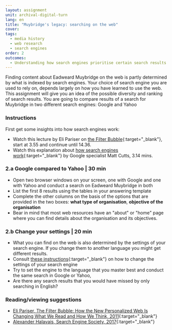```yaml
---
layout: assignment
unit: archival-digital-turn
lang: en
title: "Muybridge's legacy: searching on the web"
cover:
tags:
  - media history
  - web research
  - search engines
order: 2
outcomes:
  - Understanding how search engines prioritise certain search results 
---
```


Finding content about Eadweard Muybridge on the web is partly determined by what is indexed by search engines. Your choice of search engine you are used to rely on, depends largely on how you have learned to use the web. This assignment will give you an idea of the possible diversity and ranking of search results. You are going to compare results of a search for Muybridge in two different search engines: Google and Yahoo

<!-- more -->

<!-- briefing-student -->

### Instructions
<!-- section-contents -->

First get some insights into how search engines work:
- Watch this lecture by Eli Pariser on [the Filter Bubble](https://www.youtube.com/watch?v=Dua_UvR5mtI){:target="_blank"}, start at 3.55 and continue until 14.36.
- Watch this explanation about [how search engines work](https://www.youtube.com/watch?v=BNHR6IQJGZs){:target="_blank"} by Google specialist Matt Cutts, 3.14 mins. 

<!-- section -->

### 2.a Google compared to Yahoo | 30 min
<!-- section-contents -->

- Open two browser windows on your screen, one with Google and one with Yahoo and conduct a search on Eadweard Muybridge in both
- List the first 8 results using the tables in your answering template
- Complete the other columns on the basis of the options that are provided in the two boxes: **what type of organisation**, 
  **objective of the organisation** 
- Bear in mind that most web resources have an "about" or "home" page where you can find details about the organisation and its objectives.  

<!-- section -->

### 2.b Change your settings | 20 min
<!-- section-contents -->

- What you can find on the web is also determined by the settings of your search engine. If you change them to another language you might get different results.
- Consult [these instructions](https://docs.google.com/document/d/1ViUm0C3Ov1w5ut1O7uY0FoOyaQxw82hvTfkfN3ZfqeA/edit){:target="_blank"} on how to change the settings of your search engine 
- Try to set the engine to the language that you master best and conduct the same search in Google or Yahoo, 
- Are there any search results that you would have missed by only searching in English?

<!-- section -->

### Reading/viewing suggestions
<!-- section-contents -->

- [Eli Pariser, The Filter Bubble: How the New Personalized Web Is Changing What We Read and How We Think, 2011](https://books.google.nl/books/about/The_Filter_Bubble.html?id=wcalrOI1YbQC&redir_esc=y){:target="_blank"}
- [Alexander Halavais, Search Engine Society, 2017](https://books.google.nl/books?id=RLpADwAAQBAJ&printsec=frontcover&dq=how+do+search+engines+work&hl=nl&sa=X&ved=0ahUKEwjM_rDRz7DdAhUxMewKHdjBBLUQ6AEIRzAE){:target="_blank"}

<!-- briefing-teacher -->

